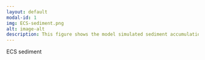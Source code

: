 ```yaml
---
layout: default
modal-id: 1
img: ECS-sediment.png
alt: image-alt
description: This figure shows the model simulated sediment accumulation rate (log10 cm/year). In this work, we used the Regional Ocean Modeling System to simulate the Huanghe and Changjiang Rivers-derived sediment transport in the Bohai, Yellow, and East China Seas. We estimated the sediment fluxes and analysed related mechanism for the sediment transport in this region. This work has been published in Continental Shelf Research. You can download the paper [here](https://f9f29c09aba68b34e97f2e1e94ba641ecca20392.googledrive.com/host/0B8MXmF_zZc7KN2RWZWJKMEh1eEk/Publications/Zengetal_CSR2015.pdf).
---
```

ECS sediment

